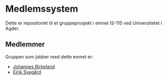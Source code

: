 # Medlemssystem

Dette er repositoriet til et gruppeprosjekt i emnet IS-115 ved Universitetet i Agder.

## Medlemmer
Gruppen som jobber med dette emnet er:
+ [Johannes Birkeland](https://github.com/shiftywitch)
+ [Eirik Svagård](https://github.com/MysticUser)

